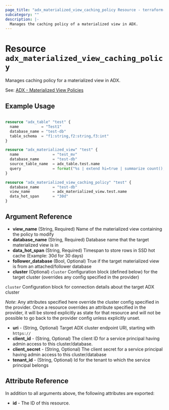 ```yaml
---
page_title: "adx_materialized_view_caching_policy Resource - terraform-provider-adx"
subcategory: ""
description: |-
  Manages the caching policy of a materialized view in ADX.
---
```


# Resource `adx_materialized_view_caching_policy`

Manages caching policy for a materialized view in ADX.

See: [ADX - Materialized View Policies](https://docs.microsoft.com/en-us/azure/data-explorer/kusto/management/materialized-views/materialized-view-policies)

## Example Usage

```terraform

resource "adx_table" "test" {
  name          = "Test1"
  database_name = "test-db"
  table_schema  = "f1:string,f2:string,f3:int"
}

resource "adx_materialized_view" "test" {
  name               = "test_mv"
  database_name      = "test-db"
  source_table_name  = adx_table.test.name
  query              = format("%s | extend hi=true | summarize count(), dcount(f1) by f2",adx_table.test.name)
}

resource "adx_materialized_view_caching_policy" "test" {
  database_name      = "test-db"
  view_name          = adx_materialized_view.test.name
  data_hot_span      = "30d"
}

```

## Argument Reference

- **view_name** (String, Required) Name of the materialized view containing the policy to modify
- **database_name** (String, Required) Database name that the target materialized view is in
- **data_hot_span** (String, Required) Timespan to store rows in SSD hot cache (Example: 30d for 30 days)
- **follower_database** (Bool, Optional) True if the target materialized view is from an attached/follower database
- **cluster** (Optional) `cluster` Configuration block (defined below) for the target cluster (overrides any config specified in the provider)

`cluster` Configuration block for connection details about the target ADX cluster

*Note*: Any attributes specified here override the cluster config specified in the provider. Once a resource overrides an attribute specified in the provider, it will be stored explicitly as state for that resource and will not be possible to go back to the provider config unless explicitly unset.

- **uri** - (String, Optional) Target ADX cluster endpoint URI, starting with `https://`
- **client_id** - (String, Optional) The client ID for a service principal having admin access to this cluster/database.
- **client_secret** - (String, Optional) The client secret for a service principal having admin access to this cluster/database
- **tenant_id** - (String, Optional) Id for the tenant to which the service principal belongs

## Attribute Reference

In addition to all arguments above, the following attributes are exported:

- **id** - The ID of this resource.
